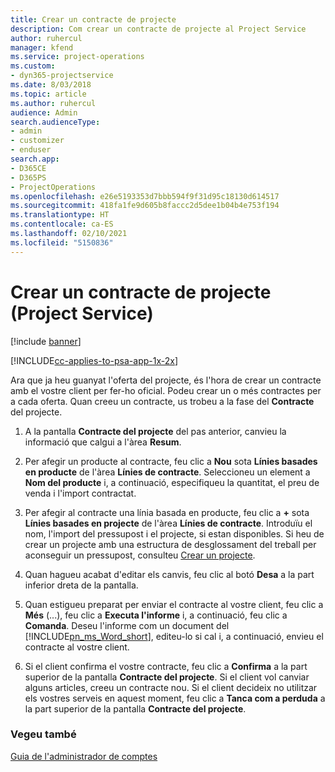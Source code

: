 ```yaml
---
title: Crear un contracte de projecte
description: Com crear un contracte de projecte al Project Service
author: ruhercul
manager: kfend
ms.service: project-operations
ms.custom:
- dyn365-projectservice
ms.date: 8/03/2018
ms.topic: article
ms.author: ruhercul
audience: Admin
search.audienceType:
- admin
- customizer
- enduser
search.app:
- D365CE
- D365PS
- ProjectOperations
ms.openlocfilehash: e26e5193353d7bbb594f9f31d95c18130d614517
ms.sourcegitcommit: 418fa1fe9d605b8faccc2d5dee1b04b4e753f194
ms.translationtype: HT
ms.contentlocale: ca-ES
ms.lasthandoff: 02/10/2021
ms.locfileid: "5150836"
---
```

# <a name="create-a-project-contract-project-service"></a>Crear un contracte de projecte (Project Service)

[!include [banner](../includes/psa-now-project-operations.md)]

[!INCLUDE[cc-applies-to-psa-app-1x-2x](../includes/cc-applies-to-psa-app-1x-2x.md)]

Ara que ja heu guanyat l'oferta del projecte, és l'hora de crear un contracte amb el vostre client per fer-ho oficial. Podeu crear un o més contractes per a cada oferta. Quan creeu un contracte, us trobeu a la fase del **Contracte** del projecte.  
  
1. A la pantalla **Contracte del projecte** del pas anterior, canvieu la informació que calgui a l'àrea **Resum**.  
  
2. Per afegir un producte al contracte, feu clic a **Nou** sota **Línies basades en producte** de l'àrea **Línies de contracte**. Seleccioneu un element a **Nom del producte** i, a continuació, especifiqueu la quantitat, el preu de venda i l'import contractat.  
  
3. Per afegir al contracte una línia basada en producte, feu clic a **+** sota **Línies basades en projecte** de l'àrea **Línies de contracte**. Introduïu el nom, l'import del pressupost i el projecte, si estan disponibles. Si heu de crear un projecte amb una estructura de desglossament del treball per aconseguir un pressupost, consulteu [Crear un projecte](../psa/create-project.md).  
  
4. Quan hagueu acabat d'editar els canvis, feu clic al botó **Desa** a la part inferior dreta de la pantalla.  
  
5. Quan estigueu preparat per enviar el contracte al vostre client, feu clic a **Més** (...), feu clic a **Executa l'informe** i, a continuació, feu clic a **Comanda**. Deseu l'informe com un document del [!INCLUDE[pn_ms_Word_short](../includes/pn-ms-word-short.md)], editeu-lo si cal i, a continuació, envieu el contracte al vostre client.  
  
6. Si el client confirma el vostre contracte, feu clic a **Confirma** a la part superior de la pantalla **Contracte del projecte**. Si el client vol canviar alguns articles, creeu un contracte nou. Si el client decideix no utilitzar els vostres serveis en aquest moment, feu clic a **Tanca com a perduda** a la part superior de la pantalla **Contracte del projecte**.  
  
### <a name="see-also"></a>Vegeu també  
 [Guia de l'administrador de comptes](../psa/account-manager-guide.md)
